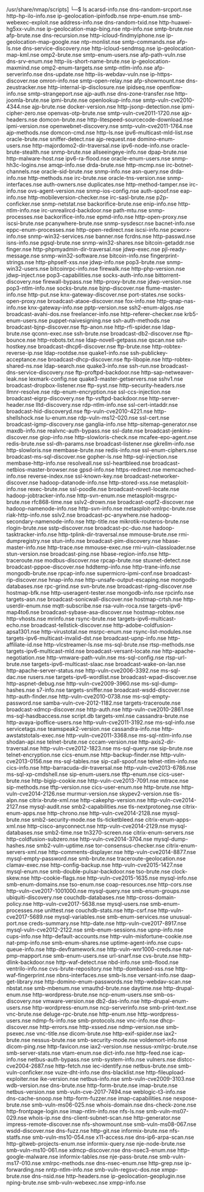 /usr/share/nmap/scripts]
└─$ ls
acarsd-info.nse                       dns-random-srcport.nse              http-hp-ilo-info.nse                    ip-geolocation-ipinfodb.nse    nrpe-enum.nse                   smb-webexec-exploit.nse
address-info.nse                      dns-random-txid.nse                 http-huawei-hg5xx-vuln.nse              ip-geolocation-map-bing.nse    ntp-info.nse                    smtp-brute.nse
afp-brute.nse                         dns-recursion.nse                   http-icloud-findmyiphone.nse            ip-geolocation-map-google.nse  ntp-monlist.nse                 smtp-commands.nse
afp-ls.nse                            dns-service-discovery.nse           http-icloud-sendmsg.nse                 ip-geolocation-map-kml.nse     omp2-brute.nse                  smtp-enum-users.nse
afp-path-vuln.nse                     dns-srv-enum.nse                    http-iis-short-name-brute.nse           ip-geolocation-maxmind.nse     omp2-enum-targets.nse           smtp-ntlm-info.nse
afp-serverinfo.nse                    dns-update.nse                      http-iis-webdav-vuln.nse                ip-https-discover.nse          omron-info.nse                  smtp-open-relay.nse
afp-showmount.nse                     dns-zeustracker.nse                 http-internal-ip-disclosure.nse         ipidseq.nse                    openflow-info.nse               smtp-strangeport.nse
ajp-auth.nse                          dns-zone-transfer.nse               http-joomla-brute.nse                   ipmi-brute.nse                 openlookup-info.nse             smtp-vuln-cve2010-4344.nse
ajp-brute.nse                         docker-version.nse                  http-jsonp-detection.nse                ipmi-cipher-zero.nse           openvas-otp-brute.nse           smtp-vuln-cve2011-1720.nse
ajp-headers.nse                       domcon-brute.nse                    http-litespeed-sourcecode-download.nse  ipmi-version.nse               openwebnet-discovery.nse        smtp-vuln-cve2011-1764.nse
ajp-methods.nse                       domcon-cmd.nse                      http-ls.nse                             ipv6-multicast-mld-list.nse    oracle-brute.nse                sniffer-detect.nse
ajp-request.nse                       domino-enum-users.nse               http-majordomo2-dir-traversal.nse       ipv6-node-info.nse             oracle-brute-stealth.nse        snmp-brute.nse
allseeingeye-info.nse                 dpap-brute.nse                      http-malware-host.nse                   ipv6-ra-flood.nse              oracle-enum-users.nse           snmp-hh3c-logins.nse
amqp-info.nse                         drda-brute.nse                      http-mcmp.nse                           irc-botnet-channels.nse        oracle-sid-brute.nse            snmp-info.nse
asn-query.nse                         drda-info.nse                       http-methods.nse                        irc-brute.nse                  oracle-tns-version.nse          snmp-interfaces.nse
auth-owners.nse                       duplicates.nse                      http-method-tamper.nse                  irc-info.nse                   ovs-agent-version.nse           snmp-ios-config.nse
auth-spoof.nse                        eap-info.nse                        http-mobileversion-checker.nse          irc-sasl-brute.nse             p2p-conficker.nse               snmp-netstat.nse
backorifice-brute.nse                 enip-info.nse                       http-ntlm-info.nse                      irc-unrealircd-backdoor.nse    path-mtu.nse                    snmp-processes.nse
backorifice-info.nse                  epmd-info.nse                       http-open-proxy.nse                     iscsi-brute.nse                pcanywhere-brute.nse            snmp-sysdescr.nse
bacnet-info.nse                       eppc-enum-processes.nse             http-open-redirect.nse                  iscsi-info.nse                 pcworx-info.nse                 snmp-win32-services.nse
banner.nse                            fcrdns.nse                          http-passwd.nse                         isns-info.nse                  pgsql-brute.nse                 snmp-win32-shares.nse
bitcoin-getaddr.nse                   finger.nse                          http-phpmyadmin-dir-traversal.nse       jdwp-exec.nse                  pjl-ready-message.nse           snmp-win32-software.nse
bitcoin-info.nse                      fingerprint-strings.nse             http-phpself-xss.nse                    jdwp-info.nse                  pop3-brute.nse                  snmp-win32-users.nse
bitcoinrpc-info.nse                   firewalk.nse                        http-php-version.nse                    jdwp-inject.nse                pop3-capabilities.nse           socks-auth-info.nse
bittorrent-discovery.nse              firewall-bypass.nse                 http-proxy-brute.nse                    jdwp-version.nse               pop3-ntlm-info.nse              socks-brute.nse
bjnp-discover.nse                     flume-master-info.nse               http-put.nse                            knx-gateway-discover.nse       port-states.nse                 socks-open-proxy.nse
broadcast-ataoe-discover.nse          fox-info.nse                        http-qnap-nas-info.nse                  knx-gateway-info.nse           pptp-version.nse                ssh2-enum-algos.nse
broadcast-avahi-dos.nse               freelancer-info.nse                 http-referer-checker.nse                krb5-enum-users.nse            puppet-naivesigning.nse         ssh-auth-methods.nse
broadcast-bjnp-discover.nse           ftp-anon.nse                        http-rfi-spider.nse                     ldap-brute.nse                 qconn-exec.nse                  ssh-brute.nse
broadcast-db2-discover.nse            ftp-bounce.nse                      http-robots.txt.nse                     ldap-novell-getpass.nse        qscan.nse                       ssh-hostkey.nse
broadcast-dhcp6-discover.nse          ftp-brute.nse                       http-robtex-reverse-ip.nse              ldap-rootdse.nse               quake1-info.nse                 ssh-publickey-acceptance.nse
broadcast-dhcp-discover.nse           ftp-libopie.nse                     http-robtex-shared-ns.nse               ldap-search.nse                quake3-info.nse                 ssh-run.nse
broadcast-dns-service-discovery.nse   ftp-proftpd-backdoor.nse            http-sap-netweaver-leak.nse             lexmark-config.nse             quake3-master-getservers.nse    sshv1.nse
broadcast-dropbox-listener.nse        ftp-syst.nse                        http-security-headers.nse               llmnr-resolve.nse              rdp-enum-encryption.nse         ssl-ccs-injection.nse
broadcast-eigrp-discovery.nse         ftp-vsftpd-backdoor.nse             http-server-header.nse                  lltd-discovery.nse             rdp-ntlm-info.nse               ssl-cert-intaddr.nse
broadcast-hid-discoveryd.nse          ftp-vuln-cve2010-4221.nse           http-shellshock.nse                     lu-enum.nse                    rdp-vuln-ms12-020.nse           ssl-cert.nse
broadcast-igmp-discovery.nse          ganglia-info.nse                    http-sitemap-generator.nse              maxdb-info.nse                 realvnc-auth-bypass.nse         ssl-date.nse
broadcast-jenkins-discover.nse        giop-info.nse                       http-slowloris-check.nse                mcafee-epo-agent.nse           redis-brute.nse                 ssl-dh-params.nse
broadcast-listener.nse                gkrellm-info.nse                    http-slowloris.nse                      membase-brute.nse              redis-info.nse                  ssl-enum-ciphers.nse
broadcast-ms-sql-discover.nse         gopher-ls.nse                       http-sql-injection.nse                  membase-http-info.nse          resolveall.nse                  ssl-heartbleed.nse
broadcast-netbios-master-browser.nse  gpsd-info.nse                       https-redirect.nse                      memcached-info.nse             reverse-index.nse               ssl-known-key.nse
broadcast-networker-discover.nse      hadoop-datanode-info.nse            http-stored-xss.nse                     metasploit-info.nse            rexec-brute.nse                 ssl-poodle.nse
broadcast-novell-locate.nse           hadoop-jobtracker-info.nse          http-svn-enum.nse                       metasploit-msgrpc-brute.nse    rfc868-time.nse                 sslv2-drown.nse
broadcast-ospf2-discover.nse          hadoop-namenode-info.nse            http-svn-info.nse                       metasploit-xmlrpc-brute.nse    riak-http-info.nse              sslv2.nse
broadcast-pc-anywhere.nse             hadoop-secondary-namenode-info.nse  http-title.nse                          mikrotik-routeros-brute.nse    rlogin-brute.nse                sstp-discover.nse
broadcast-pc-duo.nse                  hadoop-tasktracker-info.nse         http-tplink-dir-traversal.nse           mmouse-brute.nse               rmi-dumpregistry.nse            stun-info.nse
broadcast-pim-discovery.nse           hbase-master-info.nse               http-trace.nse                          mmouse-exec.nse                rmi-vuln-classloader.nse        stun-version.nse
broadcast-ping.nse                    hbase-region-info.nse               http-traceroute.nse                     modbus-discover.nse            rpcap-brute.nse                 stuxnet-detect.nse
broadcast-pppoe-discover.nse          hddtemp-info.nse                    http-trane-info.nse                     mongodb-brute.nse              rpcap-info.nse                  supermicro-ipmi-conf.nse
broadcast-rip-discover.nse            hnap-info.nse                       http-unsafe-output-escaping.nse         mongodb-databases.nse          rpc-grind.nse                   svn-brute.nse
broadcast-ripng-discover.nse          hostmap-bfk.nse                     http-useragent-tester.nse               mongodb-info.nse               rpcinfo.nse                     targets-asn.nse
broadcast-sonicwall-discover.nse      hostmap-crtsh.nse                   http-userdir-enum.nse                   mqtt-subscribe.nse             rsa-vuln-roca.nse               targets-ipv6-map4to6.nse
broadcast-sybase-asa-discover.nse     hostmap-robtex.nse                  http-vhosts.nse                         mrinfo.nse                     rsync-brute.nse                 targets-ipv6-multicast-echo.nse
broadcast-tellstick-discover.nse      http-adobe-coldfusion-apsa1301.nse  http-virustotal.nse                     msrpc-enum.nse                 rsync-list-modules.nse          targets-ipv6-multicast-invalid-dst.nse
broadcast-upnp-info.nse               http-affiliate-id.nse               http-vlcstreamer-ls.nse                 ms-sql-brute.nse               rtsp-methods.nse                targets-ipv6-multicast-mld.nse
broadcast-versant-locate.nse          http-apache-negotiation.nse         http-vmware-path-vuln.nse               ms-sql-config.nse              rtsp-url-brute.nse              targets-ipv6-multicast-slaac.nse
broadcast-wake-on-lan.nse             http-apache-server-status.nse       http-vuln-cve2006-3392.nse              ms-sql-dac.nse                 rusers.nse                      targets-ipv6-wordlist.nse
broadcast-wpad-discover.nse           http-aspnet-debug.nse               http-vuln-cve2009-3960.nse              ms-sql-dump-hashes.nse         s7-info.nse                     targets-sniffer.nse
broadcast-wsdd-discover.nse           http-auth-finder.nse                http-vuln-cve2010-0738.nse              ms-sql-empty-password.nse      samba-vuln-cve-2012-1182.nse    targets-traceroute.nse
broadcast-xdmcp-discover.nse          http-auth.nse                       http-vuln-cve2010-2861.nse              ms-sql-hasdbaccess.nse         script.db                       targets-xml.nse
cassandra-brute.nse                   http-avaya-ipoffice-users.nse       http-vuln-cve2011-3192.nse              ms-sql-info.nse                servicetags.nse                 teamspeak2-version.nse
cassandra-info.nse                    http-awstatstotals-exec.nse         http-vuln-cve2011-3368.nse              ms-sql-ntlm-info.nse           shodan-api.nse                  telnet-brute.nse
cccam-version.nse                     http-axis2-dir-traversal.nse        http-vuln-cve2012-1823.nse              ms-sql-query.nse               sip-brute.nse                   telnet-encryption.nse
cics-enum.nse                         http-backup-finder.nse              http-vuln-cve2013-0156.nse              ms-sql-tables.nse              sip-call-spoof.nse              telnet-ntlm-info.nse
cics-info.nse                         http-barracuda-dir-traversal.nse    http-vuln-cve2013-6786.nse              ms-sql-xp-cmdshell.nse         sip-enum-users.nse              tftp-enum.nse
cics-user-brute.nse                   http-bigip-cookie.nse               http-vuln-cve2013-7091.nse              mtrace.nse                     sip-methods.nse                 tftp-version.nse
cics-user-enum.nse                    http-brute.nse                      http-vuln-cve2014-2126.nse              murmur-version.nse             skypev2-version.nse             tls-alpn.nse
citrix-brute-xml.nse                  http-cakephp-version.nse            http-vuln-cve2014-2127.nse              mysql-audit.nse                smb2-capabilities.nse           tls-nextprotoneg.nse
citrix-enum-apps.nse                  http-chrono.nse                     http-vuln-cve2014-2128.nse              mysql-brute.nse                smb2-security-mode.nse          tls-ticketbleed.nse
citrix-enum-apps-xml.nse              http-cisco-anyconnect.nse           http-vuln-cve2014-2129.nse              mysql-databases.nse            smb2-time.nse                   tn3270-screen.nse
citrix-enum-servers.nse               http-coldfusion-subzero.nse         http-vuln-cve2014-3704.nse              mysql-dump-hashes.nse          smb2-vuln-uptime.nse            tor-consensus-checker.nse
citrix-enum-servers-xml.nse           http-comments-displayer.nse         http-vuln-cve2014-8877.nse              mysql-empty-password.nse       smb-brute.nse                   traceroute-geolocation.nse
clamav-exec.nse                       http-config-backup.nse              http-vuln-cve2015-1427.nse              mysql-enum.nse                 smb-double-pulsar-backdoor.nse  tso-brute.nse
clock-skew.nse                        http-cookie-flags.nse               http-vuln-cve2015-1635.nse              mysql-info.nse                 smb-enum-domains.nse            tso-enum.nse
coap-resources.nse                    http-cors.nse                       http-vuln-cve2017-1001000.nse           mysql-query.nse                smb-enum-groups.nse             ubiquiti-discovery.nse
couchdb-databases.nse                 http-cross-domain-policy.nse        http-vuln-cve2017-5638.nse              mysql-users.nse                smb-enum-processes.nse          unittest.nse
couchdb-stats.nse                     http-csrf.nse                       http-vuln-cve2017-5689.nse              mysql-variables.nse            smb-enum-services.nse           unusual-port.nse
creds-summary.nse                     http-date.nse                       http-vuln-cve2017-8917.nse              mysql-vuln-cve2012-2122.nse    smb-enum-sessions.nse           upnp-info.nse
cups-info.nse                         http-default-accounts.nse           http-vuln-misfortune-cookie.nse         nat-pmp-info.nse               smb-enum-shares.nse             uptime-agent-info.nse
cups-queue-info.nse                   http-devframework.nse               http-vuln-wnr1000-creds.nse             nat-pmp-mapport.nse            smb-enum-users.nse              url-snarf.nse
cvs-brute.nse                         http-dlink-backdoor.nse             http-waf-detect.nse                     nbd-info.nse                   smb-flood.nse                   ventrilo-info.nse
cvs-brute-repository.nse              http-dombased-xss.nse               http-waf-fingerprint.nse                nbns-interfaces.nse            smb-ls.nse                      versant-info.nse
daap-get-library.nse                  http-domino-enum-passwords.nse      http-webdav-scan.nse                    nbstat.nse                     smb-mbenum.nse                  vmauthd-brute.nse
daytime.nse                           http-drupal-enum.nse                http-wordpress-brute.nse                ncp-enum-users.nse             smb-os-discovery.nse            vmware-version.nse
db2-das-info.nse                      http-drupal-enum-users.nse          http-wordpress-enum.nse                 ncp-serverinfo.nse             smb-print-text.nse              vnc-brute.nse
deluge-rpc-brute.nse                  http-enum.nse                       http-wordpress-users.nse                ndmp-fs-info.nse               smb-protocols.nse               vnc-info.nse
dhcp-discover.nse                     http-errors.nse                     http-xssed.nse                          ndmp-version.nse               smb-psexec.nse                  vnc-title.nse
dicom-brute.nse                       http-exif-spider.nse                iax2-brute.nse                          nessus-brute.nse               smb-security-mode.nse           voldemort-info.nse
dicom-ping.nse                        http-favicon.nse                    iax2-version.nse                        nessus-xmlrpc-brute.nse        smb-server-stats.nse            vtam-enum.nse
dict-info.nse                         http-feed.nse                       icap-info.nse                           netbus-auth-bypass.nse         smb-system-info.nse             vulners.nse
distcc-cve2004-2687.nse               http-fetch.nse                      iec-identify.nse                        netbus-brute.nse               smb-vuln-conficker.nse          vuze-dht-info.nse
dns-blacklist.nse                     http-fileupload-exploiter.nse       ike-version.nse                         netbus-info.nse                smb-vuln-cve2009-3103.nse       wdb-version.nse
dns-brute.nse                         http-form-brute.nse                 imap-brute.nse                          netbus-version.nse             smb-vuln-cve-2017-7494.nse      weblogic-t3-info.nse
dns-cache-snoop.nse                   http-form-fuzzer.nse                imap-capabilities.nse                   nexpose-brute.nse              smb-vuln-ms06-025.nse           whois-domain.nse
dns-check-zone.nse                    http-frontpage-login.nse            imap-ntlm-info.nse                      nfs-ls.nse                     smb-vuln-ms07-029.nse           whois-ip.nse
dns-client-subnet-scan.nse            http-generator.nse                  impress-remote-discover.nse             nfs-showmount.nse              smb-vuln-ms08-067.nse           wsdd-discover.nse
dns-fuzz.nse                          http-git.nse                        informix-brute.nse                      nfs-statfs.nse                 smb-vuln-ms10-054.nse           x11-access.nse
dns-ip6-arpa-scan.nse                 http-gitweb-projects-enum.nse       informix-query.nse                      nje-node-brute.nse             smb-vuln-ms10-061.nse           xdmcp-discover.nse
dns-nsec3-enum.nse                    http-google-malware.nse             informix-tables.nse                     nje-pass-brute.nse             smb-vuln-ms17-010.nse           xmlrpc-methods.nse
dns-nsec-enum.nse                     http-grep.nse                       ip-forwarding.nse                       nntp-ntlm-info.nse             smb-vuln-regsvc-dos.nse         xmpp-brute.nse
dns-nsid.nse                          http-headers.nse                    ip-geolocation-geoplugin.nse            nping-brute.nse                smb-vuln-webexec.nse            xmpp-info.nse
